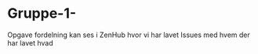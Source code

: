 # Gruppe-1-

Opgave fordelning kan ses i ZenHub hvor vi har lavet Issues med hvem der har lavet hvad

